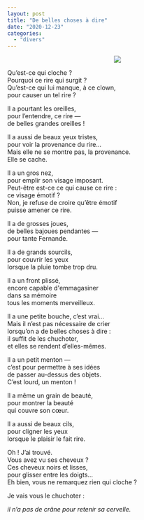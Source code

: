 ```yaml
---
layout: post
title: "De belles choses à dire"
date: "2020-12-23"
categories:
  - "divers"
---
```


<center>
	<img src="{{site.baseurl}}/assets/figures/clown.png">
</center>

Qu’est-ce qui cloche ?  
Pourquoi ce rire qui surgit ?  
Qu’est-ce qui lui manque, à ce clown,  
pour causer un tel rire ?  

Il a pourtant les oreilles,  
pour l’entendre, ce rire —  
de belles grandes oreilles !  

Il a aussi de beaux yeux tristes,  
pour voir la provenance du rire…  
Mais elle ne se montre pas, la provenance.  
Elle se cache.  

Il a un gros nez,  
pour emplir son visage imposant.  
Peut-être est-ce ce qui cause ce rire :  
ce visage émotif ?  
Non, je refuse de croire qu’être émotif  
puisse amener ce rire.  

Il a de grosses joues,  
de belles bajoues pendantes —  
pour tante Fernande.  

Il a de grands sourcils,  
pour couvrir les yeux  
lorsque la pluie tombe trop dru.  

Il a un front plissé,  
encore capable d'emmagasiner  
dans sa mémoire  
tous les moments merveilleux.  

Il a une petite bouche, c’est vrai…  
Mais il n’est pas nécessaire de crier  
lorsqu’on a de belles choses à dire :  
il suffit de les chuchoter,  
et elles se rendent d’elles-mêmes.  

Il a un petit menton —  
c’est pour permettre à ses idées  
de passer au-dessus des objets.  
C’est lourd, un menton !  

Il a même un grain de beauté,  
pour montrer la beauté  
qui couvre son cœur.  

Il a aussi de beaux cils,  
pour cligner les yeux  
lorsque le plaisir le fait rire.  

Oh ! J’ai trouvé.  
Vous avez vu ses cheveux ?  
Ces cheveux noirs et lisses,  
pour glisser entre les doigts…  
Eh bien, vous ne remarquez rien qui cloche ?  

Je vais vous le chuchoter :  

*il n’a pas de crâne pour retenir sa cervelle.*  
